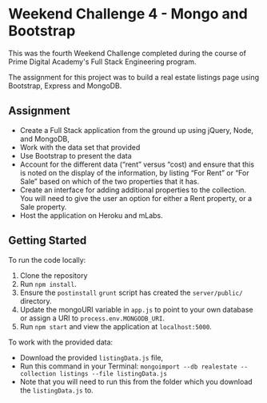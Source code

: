 # Weekend Challenge 4 - Mongo and Bootstrap

This was the fourth Weekend Challenge completed during the course of Prime Digital Academy's Full Stack Engineering program.

The assignment for this project was to build a real estate listings page using Bootstrap, Express and MongoDB.

## Assignment
* Create a Full Stack application from the ground up using jQuery, Node, and MongoDB,
* Work with the data set that provided
* Use Bootstrap to present the data
* Account for the different data (“rent” versus “cost) and ensure that this is noted on the display of the information, by listing “For Rent” or “For Sale” based on which of the two properties that it has.
* Create an interface for adding additional properties to the collection. You will need to give the user an option for either a Rent property, or a Sale property.
* Host the application on Heroku and mLabs.

## Getting Started

To run the code locally:

1. Clone the repository
2. Run `npm install`.
3. Ensure the `postinstall` `grunt` script has created the `server/public/` directory.
4. Update the mongoURI variable in `app.js` to point to your own database or assign a URI to `process.env.MONGODB_URI`.
5. Run `npm start` and view the application at `localhost:5000`.

To work with the provided data:
* Download the provided `listingData.js` file,
* Run this command in your Terminal: `mongoimport --db realestate --collection listings --file listingData.js`
* Note that you will need to run this from the folder which you download the `listingData.js` to.
